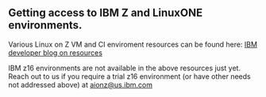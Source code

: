 ## Getting access to IBM Z and LinuxONE environments.

Various Linux on Z VM and CI enviroment resources can be found here: [IBM developer blog on resources](https://developer.ibm.com/blogs/developer-resources-for-building-your-open-source-app-for-linux-on-ibm-z-and-linuxone/)

IBM z16 environments are not available in the above resources just yet. 
Reach out to us if you require a trial z16 environment (or have other needs not addressed above) at [aionz@us.ibm.com](mailto:aionz@us.ibm.com)